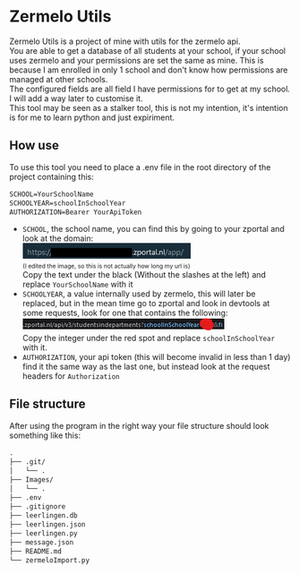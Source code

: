 # Zermelo Utils
Zermelo Utils is a project of mine with utils for the zermelo api. \
You are able to get a database of all students at your school, if your school uses zermelo and your permissions are set the same as mine. This is because I am enrolled in only 1 school and don't know how permissions are managed at other schools. \
The configured fields are all field I have permissions for to get at my school. I will add a way later to customise it. \
This tool may be seen as a stalker tool, this is not my intention, it's intention is for me to learn python and just expiriment.
## How use
To use this tool you need to place a .env file in the root directory of the project containing this:
```
SCHOOL=YourSchoolName
SCHOOLYEAR=schoolInSchoolYear
AUTHORIZATION=Bearer YourApiToken
```
- `SCHOOL`, the school name, you can find this by going to your zportal and look at the domain: \
![edited](<Images/SchoolName.png>) \
<span style="font-size:0.75em;">(I edited the image, so this is not actually how long my url is)</span> \
Copy the text under the black (Without the slashes at the left) and replace `YourSchoolName` with it
- `SCHOOLYEAR`, a value internally used by zermelo, this will later be replaced, but in the mean time go to zportal and look in devtools at some requests, look for one that contains the following: \
![censored](Images/SchoolInSchoolYear.png) \
Copy the integer under the red spot and replace `schoolInSchoolYear` with it.
- `AUTHORIZATION`, your api token (this will become invalid in less than 1 day) find it the same way as the last one, but instead look at the request headers for `Authorization`
## File structure
After using the program in the right way your file structure should look something like this:
```
.
├── .git/
│   └── .
├── Images/
│   └── .
├── .env
├── .gitignore
├── leerlingen.db
├── leerlingen.json
├── leerlingen.py
├── message.json
├── README.md
└── zermeloImport.py
```
